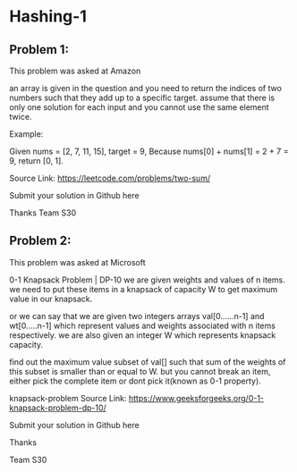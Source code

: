 # Hashing-1

## Problem 1:
This problem was asked at Amazon

an array is given in the question and you need to return the indices of two numbers such that they add up to a specific target. assume that there is only one solution for each input and you cannot use the same element twice.

Example:

Given nums = [2, 7, 11, 15], target = 9,
Because nums[0] + nums[1] = 2 + 7 = 9,
return [0, 1].

Source Link: https://leetcode.com/problems/two-sum/

Submit your solution in Github here

Thanks
Team S30

## Problem 2:
This problem was asked at Microsoft

0-1 Knapsack Problem | DP-10
we are given weights and values of n items. we need to put these items in a knapsack of capacity W to get maximum value in our knapsack.

or we can say that we are given two integers arrays val[0......n-1] and wt[0.....n-1] which represent values and weights associated with n items respectively. we are also given an integer W  which represents knapsack capacity.

find out the maximum value subset of val[] such that sum of the weights of this subset is smaller than or equal to W. but you cannot break an item, either pick the complete item or dont pick it(known as 0-1 property).

knapsack-problem
Source Link: https://www.geeksforgeeks.org/0-1-knapsack-problem-dp-10/

Submit your solution in Github here

Thanks

Team S30